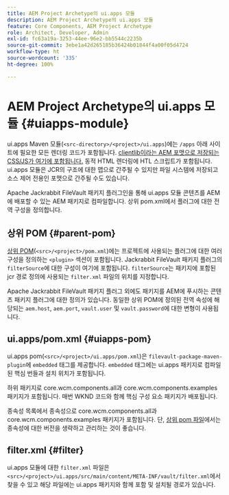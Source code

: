```yaml
---
title: AEM Project Archetype의 ui.apps 모듈
description: AEM Project Archetype의 ui.apps 모듈
feature: Core Components, AEM Project Archetype
role: Architect, Developer, Admin
exl-id: fc63a19a-3253-44ee-96e2-bb5544c2235b
source-git-commit: 3ebe1a42d265185b36424b01844f4a00f05d4724
workflow-type: ht
source-wordcount: '335'
ht-degree: 100%

---
```


# AEM Project Archetype의 ui.apps 모듈 {#uiapps-module}

ui.apps Maven 모듈(`<src-directory>/<project>/ui.apps`)에는 `/apps` 아래 사이트에 필요한 모든 렌더링 코드가 포함됩니다. [clientlib이라는 AEM 포맷으로 저장되는 CSS/JS가 여기에 포함됩니다.](uifrontend.md#clientlibs) 동적 HTML 렌더링에 HTL 스크립트가 포함됩니다. ui.apps 모듈은 JCR의 구조에 대한 맵으로 간주될 수 있지만 파일 시스템에 저장되고 소스 제어 전용인 포맷으로 간주될 수도 있습니다.

Apache Jackrabbit FileVault 패키지 플러그인을 통해 ui.apps 모듈 콘텐츠를 AEM에 배포할 수 있는 AEM 패키지로 컴파일합니다. 상위 pom.xml에서 플러그에 대한 전역 구성을 정의합니다.

## 상위 POM {#parent-pom}

[상위 POM](/help/developing/archetype/using.md#parent-pom)(`<src>/<project>/pom.xml`)에는 프로젝트에 사용되는 플러그에 대한 여러 구성을 정의하는 `<plugin>` 섹션이 포함됩니다. Jackrabbit FileVault 패키지 플러그의 `filterSource`에 대한 구성이 여기에 포함됩니다. `filterSource`는 패키지에 포함된 jcr 경로 정의에 사용되는 `filter.xml` 파일의 위치를 지정합니다.

Apache Jackrabbit FileVault 패키지 플러그 외에도 패키지를 AEM에 푸시하는 콘텐츠 패키지 플러그에 대한 정의가 있습니다. 동일한 상위 POM에 정의된 전역 속성에 해당되는 `aem.host`, `aem.port`, `vault.user` 및 `vault.password`에 대한 변형이 사용됩니다.

## ui.apps/pom.xml {#uiapps-pom}

ui.apps pom(`<src>/<project>/ui.apps/pom.xml`)은 `filevault-package-maven-plugin`에 `embedded` 태그를 제공합니다. `embedded` 태그에는 ui.apps 패키지로 컴파일된 핵심 번들과 설치 위치가 포함됩니다.

하위 패키지로 core.wcm.components.all과 core.wcm.components.examples 패키지가 포함됩니다. 매번 WKND 코드와 함께 핵심 구성 요소 패키지가 배포됩니다.

종속성 목록에서 종속성으로 core.wcm.components.all과 core.wcm.components.examples 패키지가 포함됩니다. 단, [상위 pom 파일](/help/developing/archetype/using.md#core-components)에서는 종속성에 대한 버전을 생략하고 관리하는 것이 좋습니다.

## filter.xml {#filter}

ui.apps 모듈에 대한 `filter.xml` 파일은 `<src>/<project>/ui.apps/src/main/content/META-INF/vault/filter.xml`에서 찾을 수 있고 해당 파일에는 ui.apps 패키지와 함께 포함 및 설치될 경로가 있습니다.
